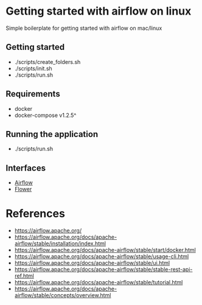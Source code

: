 # Getting started with airflow on linux
Simple boilerplate for getting started with airflow on mac/linux

## Getting started
 - ./scripts/create_folders.sh
 - ./scripts/init.sh
 - ./scripts/run.sh

## Requirements
 - docker
 - docker-compose v1.2.5^

## Running the application
 - ./scripts/run.sh

## Interfaces
 - [Airflow](http://0.0.0.0:8080/)
 - [Flower](http://0.0.0.0:5555/)


# References
- https://airflow.apache.org/
- https://airflow.apache.org/docs/apache-airflow/stable/installation/index.html
- https://airflow.apache.org/docs/apache-airflow/stable/start/docker.html
- https://airflow.apache.org/docs/apache-airflow/stable/usage-cli.html
- https://airflow.apache.org/docs/apache-airflow/stable/ui.html
- https://airflow.apache.org/docs/apache-airflow/stable/stable-rest-api-ref.html
- https://airflow.apache.org/docs/apache-airflow/stable/tutorial.html
- https://airflow.apache.org/docs/apache-airflow/stable/concepts/overview.html